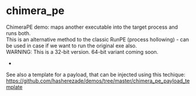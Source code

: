 # chimera_pe
ChimeraPE demo: maps another executable into the target process and runs both.<br/>
This is an alternative method to the classic RunPE (process hollowing) - can be used in case if we want to run the original exe also.<br/>
WARNING: This is a 32-bit version. 64-bit variant coming soon.

-
See also a template for a payload, that can be injected using this techique:
https://github.com/hasherezade/demos/tree/master/chimera_pe_payload_template
